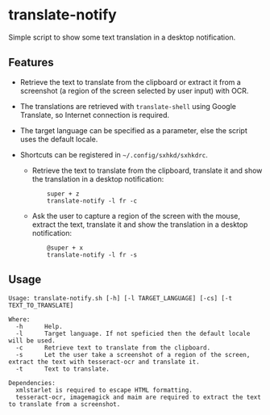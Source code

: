 # translate-notify

Simple script to show some text translation in a desktop notification.

## Features
  - Retrieve the text to translate from the clipboard or extract it from a screenshot (a region of the screen selected by user input) with OCR.
  - The translations are retrieved with `translate-shell` using Google Translate, so Internet connection is required. 
  - The target language can be specified as a parameter, else the script uses the default locale.
  - Shortcuts can be registered in `~/.config/sxhkd/sxhkdrc`.

      - Retrieve the text to translate from the clipboard, translate it and show the translation in a desktop notification:
    
                super + z
                translate-notify -l fr -c
        
      - Ask the user to capture a region of the screen with the mouse, extract the text, translate it and show the translation in a desktop notification:
        
                @super + x
                translate-notify -l fr -s

## Usage

~~~
Usage: translate-notify.sh [-h] [-l TARGET_LANGUAGE] [-cs] [-t TEXT_TO_TRANSLATE]

Where:
  -h      Help.
  -l      Target language. If not speficied then the default locale will be used.
  -c      Retrieve text to translate from the clipboard.
  -s      Let the user take a screenshot of a region of the screen, extract the text with tesseract-ocr and translate it.
  -t      Text to translate.
  
Dependencies:
  xmlstarlet is required to escape HTML formatting.
  tesseract-ocr, imagemagick and maim are required to extract the text to translate from a screenshot.
~~~

